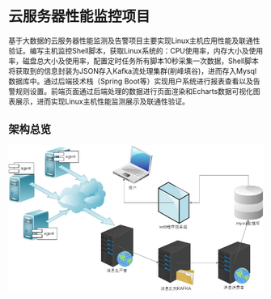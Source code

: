 # 云服务器性能监控项目

基于大数据的云服务器性能监测及告警项目主要实现Linux主机应用性能及联通性验证。编写主机监控Shell脚本，获取Linux系统的：CPU使用率，内存⼤⼩及使用率，磁盘总⼤⼩及使用率，配置定时任务所有脚本10秒采集⼀次数据，Shell脚本将获取到的信息封装为JSON存入Kafka流处理集群(削峰填谷)，进而存入Mysql数据库中。通过后端技术栈（Spring Boot等）实现用户系统进行报表查看以及告警规则设置。前端页面通过后端处理的数据进行页面渲染和Echarts数据可视化图表展示，进而实现Linux主机性能监测展示及联通性验证。

## 架构总览

![](image/Architecture.jpg )

